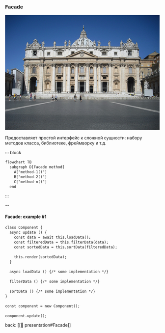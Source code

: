 ### Facade <!-- element style="display:none" -->

![[facade.png | 400]](./imgs/facade.png)

Предоставляет простой интерфейс к сложной сущности: набору методов класса, библиотеке, фреймворку и т.д.

::: block <!-- element style="display: none;" -->

```mermaid
flowchart TB
  subgraph D[Facade method]
    A["method-1()"]
    B["method-2()"]
    C["method-n()"]
  end
```

:::

--

#### Facade: example #1

```js{1, 2-3}
class Component {
  async update () {
    const data = await this.loadData();
    const filteredData = this.filterData(data);
    const sortedData = this.sortData(filteredData);
    
    this.render(sortedData);
  }
  
  async loadData () {/* some implementation */}

  filterData () {/* some implementation */}

  sortData () {/* some implementation */}
}

const component = new Component();

component.update();
```

back: [[📖 presentation#Facade]] <!-- element style="display:none" -->